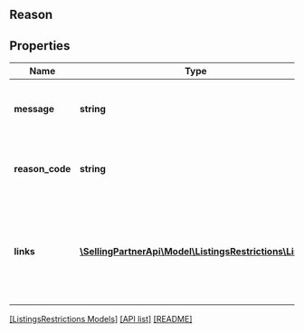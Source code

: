 ## Reason

## Properties

Name | Type | Description | Notes
------------ | ------------- | ------------- | -------------
**message** | **string** | A message describing the reason for the restriction. |
**reason_code** | **string** | A code indicating why the listing is restricted. | [optional]
**links** | [**\SellingPartnerApi\Model\ListingsRestrictions\Link[]**](Link.md) | A list of path forward links that may allow Selling Partners to remove the restriction. | [optional]

[[ListingsRestrictions Models]](../) [[API list]](../../Api) [[README]](../../../README.md)

